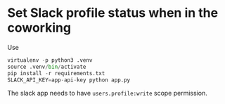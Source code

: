 # Set Slack profile status when in the coworking

Use

```python
virtualenv -p python3 .venv
source .venv/bin/activate
pip install -r requirements.txt
SLACK_API_KEY=app-api-key python app.py
```

The slack app needs to have `users.profile:write` scope permission.